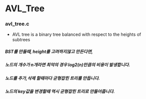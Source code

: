 # AVL_Tree


### avl_tree.c
* AVL tree is a binary tree balanced with respect to the heights of subtrees
##### BST를 만들때, height를 고려하지않고 만든다면,
##### 노드의 개수가 n개라면 최악의 경우 log2(n)만큼의 비용이 발생합니다.
##### 노드를 추가,삭제 할때마다 균형잡힌 트리를 만듭니다.
##### 노드의 key값을 변경할때 역시 균형잡힌 트리로 만들어줍니다.
